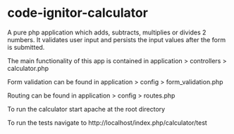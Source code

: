 code-ignitor-calculator
=======================

A pure php application which adds, subtracts, multiplies or divides 2 numbers.  It validates user input and persists the input values after the form is submitted.

The main functionality of this app is contained in application > controllers > calculator.php

Form validation can be found in application > config > form_validation.php

Routing can be found in application > config > routes.php

To run the calculator start apache at the root directory

To run the tests navigate to http://localhost/index.php/calculator/test
